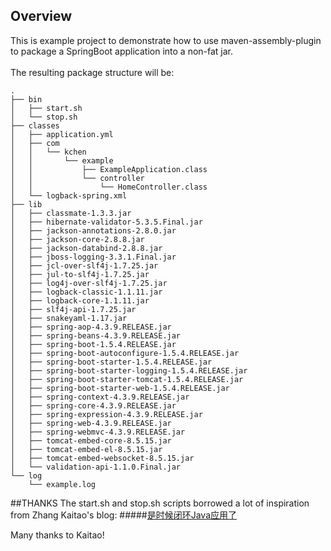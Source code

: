 ## Overview
This is example project to demonstrate how to use maven-assembly-plugin to package a SpringBoot application into a non-fat jar.
<br/>
<br/>
The resulting package structure will be:

```
.
├── bin
│   ├── start.sh
│   └── stop.sh
├── classes
│   ├── application.yml
│   ├── com
│   │   └── kchen
│   │       └── example
│   │           ├── ExampleApplication.class
│   │           └── controller
│   │               └── HomeController.class
│   └── logback-spring.xml
├── lib
│   ├── classmate-1.3.3.jar
│   ├── hibernate-validator-5.3.5.Final.jar
│   ├── jackson-annotations-2.8.0.jar
│   ├── jackson-core-2.8.8.jar
│   ├── jackson-databind-2.8.8.jar
│   ├── jboss-logging-3.3.1.Final.jar
│   ├── jcl-over-slf4j-1.7.25.jar
│   ├── jul-to-slf4j-1.7.25.jar
│   ├── log4j-over-slf4j-1.7.25.jar
│   ├── logback-classic-1.1.11.jar
│   ├── logback-core-1.1.11.jar
│   ├── slf4j-api-1.7.25.jar
│   ├── snakeyaml-1.17.jar
│   ├── spring-aop-4.3.9.RELEASE.jar
│   ├── spring-beans-4.3.9.RELEASE.jar
│   ├── spring-boot-1.5.4.RELEASE.jar
│   ├── spring-boot-autoconfigure-1.5.4.RELEASE.jar
│   ├── spring-boot-starter-1.5.4.RELEASE.jar
│   ├── spring-boot-starter-logging-1.5.4.RELEASE.jar
│   ├── spring-boot-starter-tomcat-1.5.4.RELEASE.jar
│   ├── spring-boot-starter-web-1.5.4.RELEASE.jar
│   ├── spring-context-4.3.9.RELEASE.jar
│   ├── spring-core-4.3.9.RELEASE.jar
│   ├── spring-expression-4.3.9.RELEASE.jar
│   ├── spring-web-4.3.9.RELEASE.jar
│   ├── spring-webmvc-4.3.9.RELEASE.jar
│   ├── tomcat-embed-core-8.5.15.jar
│   ├── tomcat-embed-el-8.5.15.jar
│   ├── tomcat-embed-websocket-8.5.15.jar
│   └── validation-api-1.1.0.Final.jar
└── log
    └── example.log
```

##THANKS
The start.sh and stop.sh scripts borrowed a lot of inspiration from Zhang Kaitao's blog: 
#####[是时候闭环Java应用了](http://jinnianshilongnian.iteye.com/blog/2317830)

Many thanks to Kaitao!
